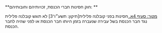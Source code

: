 **חוק חסינות חברי הכנסת, זכויותיהם וחובותיהם: **

[מקור: סעיף 4א. ](https://he.wikisource.org/wiki/חוק_חסינות_חברי_הכנסת,_זכויותיהם_וחובותיהם#סעיף_4א)
חסינות בפני קובלנה פלילית[תיקון: תשע״ו־3]
לא תוגש קובלנה פלילית נגד חבר הכנסת בשל עבירה שנעברה בזמן היותו חבר הכנסת או לפני שהיה לחבר הכנסת.